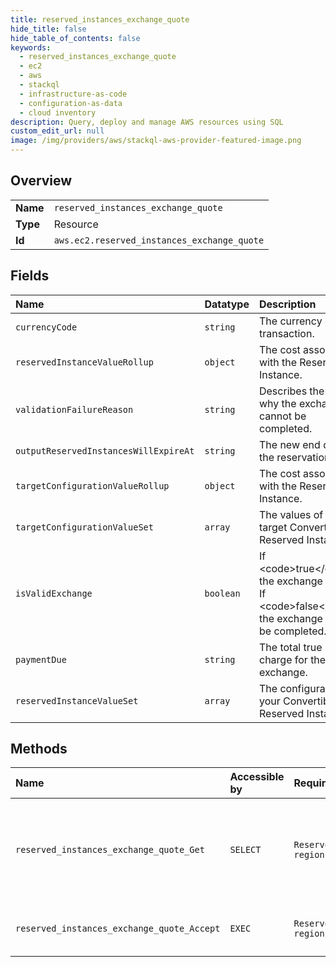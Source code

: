 ```yaml
---
title: reserved_instances_exchange_quote
hide_title: false
hide_table_of_contents: false
keywords:
  - reserved_instances_exchange_quote
  - ec2
  - aws    
  - stackql
  - infrastructure-as-code
  - configuration-as-data
  - cloud inventory
description: Query, deploy and manage AWS resources using SQL
custom_edit_url: null
image: /img/providers/aws/stackql-aws-provider-featured-image.png
---
```

  
    

## Overview
<table><tbody>
<tr><td><b>Name</b></td><td><code>reserved_instances_exchange_quote</code></td></tr>
<tr><td><b>Type</b></td><td>Resource</td></tr>
<tr><td><b>Id</b></td><td><code>aws.ec2.reserved_instances_exchange_quote</code></td></tr>
</tbody></table>

## Fields
| Name | Datatype | Description |
|:-----|:---------|:------------|
| `currencyCode` | `string` | The currency of the transaction. |
| `reservedInstanceValueRollup` | `object` | The cost associated with the Reserved Instance. |
| `validationFailureReason` | `string` | Describes the reason why the exchange cannot be completed. |
| `outputReservedInstancesWillExpireAt` | `string` | The new end date of the reservation term. |
| `targetConfigurationValueRollup` | `object` | The cost associated with the Reserved Instance. |
| `targetConfigurationValueSet` | `array` | The values of the target Convertible Reserved Instances. |
| `isValidExchange` | `boolean` | If &lt;code&gt;true&lt;/code&gt;, the exchange is valid. If &lt;code&gt;false&lt;/code&gt;, the exchange cannot be completed. |
| `paymentDue` | `string` | The total true upfront charge for the exchange. |
| `reservedInstanceValueSet` | `array` | The configuration of your Convertible Reserved Instances. |
## Methods
| Name | Accessible by | Required Params | Description |
|:-----|:--------------|:----------------|:------------|
| `reserved_instances_exchange_quote_Get` | `SELECT` | `ReservedInstanceId, region` | Returns a quote and exchange information for exchanging one or more specified Convertible Reserved Instances for a new Convertible Reserved Instance. If the exchange cannot be performed, the reason is returned in the response. Use &lt;a&gt;AcceptReservedInstancesExchangeQuote&lt;/a&gt; to perform the exchange. |
| `reserved_instances_exchange_quote_Accept` | `EXEC` | `ReservedInstanceId, region` | Accepts the Convertible Reserved Instance exchange quote described in the &lt;a&gt;GetReservedInstancesExchangeQuote&lt;/a&gt; call. |
